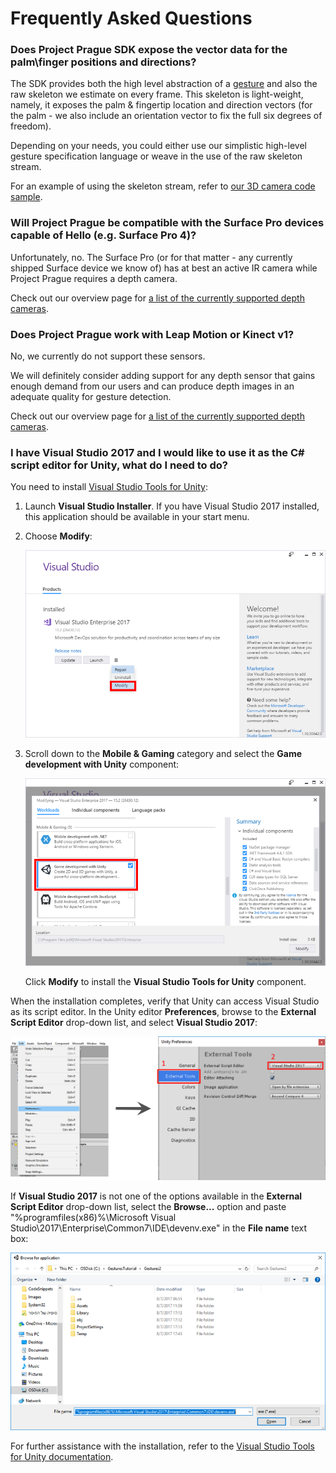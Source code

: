 # Frequently Asked Questions

### **Does Project Prague SDK expose the vector data for the palm\finger positions and directions?**

The SDK provides both the high level abstraction of a [gesture](index.md#gesture) and also the raw skeleton we estimate on every frame. This skeleton is light-weight, namely, it exposes the palm & fingertip location and direction vectors (for the palm  - we also include an orientation vector to fix the full six degrees of freedom).

Depending on your needs, you could either use our simplistic high-level gesture specification language or weave in the use of the raw skeleton stream.

For an example of using the skeleton stream, refer to [our 3D camera code sample](https://github.com/Microsoft/Gestures-Samples/tree/master/Camera3D).

### **Will Project Prague be compatible with the Surface Pro devices capable of Hello (e.g. Surface Pro 4)?**

Unfortunately, no. The Surface Pro (or for that matter - any currently shipped Surface device we know of) has at best an active IR camera while Project Prague requires a depth camera.

Check out our overview page for [a list of the currently supported depth cameras](index.md#supported-depth-cameras).

### **Does Project Prague work with Leap Motion or Kinect v1?**

No, we currently do not support these sensors.

We will definitely consider adding support for any depth sensor that gains enough demand from our users and can produce depth images in an adequate quality for gesture detection.

Check out our overview page for [a list of the currently supported depth cameras](index.md#supported-depth-cameras).

### **I have Visual Studio 2017 and I would like to use it as the C# script editor for Unity, what do I need to do?**

You need to install [Visual Studio Tools for Unity](https://www.visualstudio.com/vs/unity-tools/):

1. Launch **Visual Studio Installer**. If you have Visual Studio 2017 installed, this application should be available in your start menu.

1. Choose **Modify**:

    ![Visual Studio Installer Modify](Images\UnityVisualStudioInstaller.png)

1. Scroll down to the **Mobile & Gaming** category and select the **Game development with Unity** component:

    ![Visual Studio Tools for Unity](Images\UnityVisualStudioToolsInstall.png)

    Click **Modify** to install the **Visual Studio Tools for Unity** component.

When the installation completes, verify that Unity can access Visual Studio as its script editor. In the Unity editor **Preferences**, browse to the **External Script Editor** drop-down list, and select **Visual Studio 2017**:

![Unity External Script Editor](Images\UnityExternalScriptEditor.png)

If **Visual Studio 2017** is not one of the options available in the **External Script Editor** drop-down list, select the **Browse...** option and paste "%programfiles(x86)%\Microsoft Visual Studio\2017\Enterprise\Common7\IDE\devenv.exe" in the **File name** text box:

![Path to devenv.exe](Images\UnityPathToDevenv.png)

For further assistance with the installation, refer to the [Visual Studio Tools for Unity documentation](https://docs.microsoft.com/en-us/visualstudio/cross-platform/getting-started-with-visual-studio-tools-for-unity#install-visual-studio-tools-for-unity).